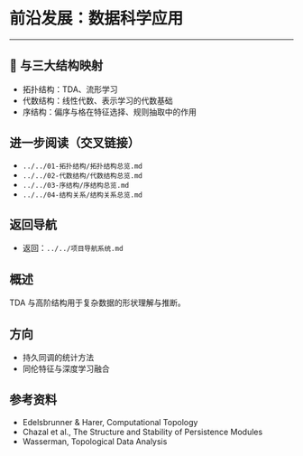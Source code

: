 # 前沿发展：数据科学应用

---

## 🔄 与三大结构映射

- 拓扑结构：TDA、流形学习
- 代数结构：线性代数、表示学习的代数基础
- 序结构：偏序与格在特征选择、规则抽取中的作用

## 进一步阅读（交叉链接）

- `../../01-拓扑结构/拓扑结构总览.md`
- `../../02-代数结构/代数结构总览.md`
- `../../03-序结构/序结构总览.md`
- `../../04-结构关系/结构关系总览.md`

## 返回导航

- 返回：`../../项目导航系统.md`

## 概述

TDA 与高阶结构用于复杂数据的形状理解与推断。

## 方向

- 持久同调的统计方法
- 同伦特征与深度学习融合

## 参考资料

- Edelsbrunner & Harer, Computational Topology
- Chazal et al., The Structure and Stability of Persistence Modules
- Wasserman, Topological Data Analysis
